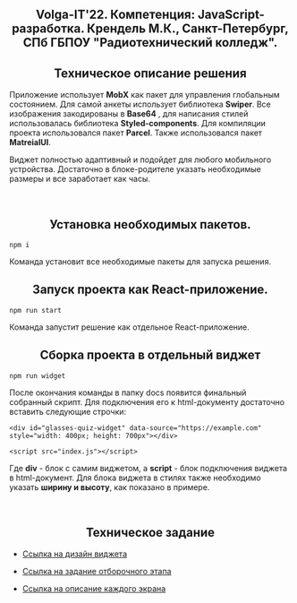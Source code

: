<center><h2>Volga-IT'22. Компетенция: JavaScript-разработка. Крендель М.К., Санкт-Петербург, СПб ГБПОУ "Радиотехнический колледж".</h2>
</center>

<center><h2>Техническое описание решения</h2></center>

Приложение использует **MobX** как пакет для управления глобальным состоянием. Для самой анкеты использует библиотека **Swiper**. Все изображения закодированы в **Base64** , для написания стилей использовалась библиотека **Styled-components**. Для компиляции проекта использовался пакет **Parcel**. Также использовался пакет **MatreialUI**.

Виджет полностью адаптивный и подойдет для любого мобильного устройства. Достаточно в блоке-родителе указать необходимые размеры и все заработает как часы.

<br/>

<center><h2>Установка необходимых пакетов.</h2></center>

```
npm i
```

Команда установит все необходимые пакеты для запуска решения.

<center><h2>Запуск проекта как React-приложение.</h2></center>

```
npm run start
```

Команда запустит решение как отдельное React-приложение.
<br/>

<center><h2>Сборка проекта в отдельный виджет</h2></center>

```
npm run widget
```

После окончания команды в папку docs появится финальный собранный скрипт. Для подключения
его к html-документу достаточно вставить следующие строчки:

```
<div id="glasses-quiz-widget" data-source="https://example.com" style="width: 400px; height: 700px"></div>

<script src="index.js"></script>
```

Где **div** - блок с самим виджетом, а **script** - блок подключения виджета в html-документ. Для блока виджета в стилях также необходимо указать **ширину и высоту**, как показано в примере.

<br/>

<center><h2>Техническое задание</h2></center>

- [Ссылка на дизайн виджета](https://www.figma.com/file/JIwPP0eiClQtCm2zsOPzRq/VolgaIT-2022)

- [Ссылка на задание отборочного этапа](https://volga-it.org/wp-content/plugins/wp-olymp/files/57ce42844e6c5878f3b325e92ac86188.pdf)

- [Ссылка на описание каждого экрана](https://github.com/optimaxdev/volga-it-2022)
